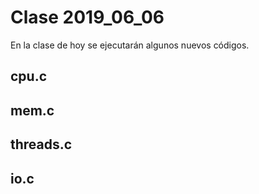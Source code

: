 # Clase 2019_06_06

En la clase de hoy se ejecutarán algunos nuevos códigos.

## cpu.c

## mem.c

## threads.c

## io.c

